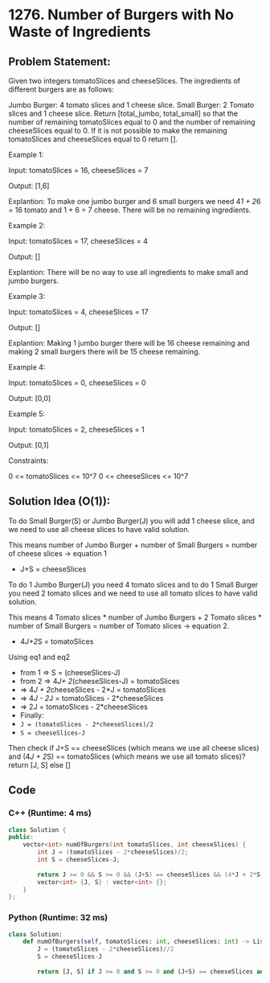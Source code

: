 # 1276. Number of Burgers with No Waste of Ingredients
## Problem Statement:
Given two integers tomatoSlices and cheeseSlices. The ingredients of different burgers are as follows:

Jumbo Burger: 4 tomato slices and 1 cheese slice.
Small Burger: 2 Tomato slices and 1 cheese slice.
Return [total_jumbo, total_small] so that the number of remaining tomatoSlices equal to 0 and the number of remaining cheeseSlices equal to 0. If it is not possible to make the remaining tomatoSlices and cheeseSlices equal to 0 return [].

 

Example 1:

Input: tomatoSlices = 16, cheeseSlices = 7

Output: [1,6]

Explantion: To make one jumbo burger and 6 small burgers we need 4*1 + 2*6 = 16 tomato and 1 + 6 = 7 cheese. There will be no remaining ingredients.

Example 2:

Input: tomatoSlices = 17, cheeseSlices = 4

Output: []

Explantion: There will be no way to use all ingredients to make small and jumbo burgers.

Example 3:

Input: tomatoSlices = 4, cheeseSlices = 17

Output: []

Explantion: Making 1 jumbo burger there will be 16 cheese remaining and making 2 small burgers there will be 15 cheese remaining.

Example 4:

Input: tomatoSlices = 0, cheeseSlices = 0

Output: [0,0]


Example 5:

Input: tomatoSlices = 2, cheeseSlices = 1

Output: [0,1]
 

Constraints:

0 <= tomatoSlices <= 10^7
0 <= cheeseSlices <= 10^7
 
## Solution Idea (O(1)):
To do Small Burger(S) or Jumbo Burger(J) you will add 1 cheese slice, and we need to use all cheese slices to have valid solution. 

This means number of Jumbo Burger + number of Small Burgers = number of cheese slices -> equation 1

* J+S = cheeseSlices

To do 1 Jumbo Burger(J) you need 4 tomato slices and to do 1 Small Burger you need 2 tomato slices and we need to use all tomato slices to have valid solution.

This means 4 Tomato slices * number of Jumbo Burgers + 2 Tomato slices * number of Small Burgers = number of Tomato slices -> equation 2.
* 4*J+2*S = tomatoSlices


Using eq1 and eq2
* from 1 => S = (cheeseSlices-J)
* from 2 => 4*J+ 2*(cheeseSlices-J) = tomatoSlices
* => 4*J + 2*cheeseSlices - 2*J = tomatoSlices
* => 4*J - 2*J = tomatoSlices - 2*cheeseSlices
* => 2J = tomatoSlices - 2*cheeseSlices
* Finally:
* `J = (tomatoSlices - 2*cheeseSlices)/2`
* `S = cheeseSlices-J`

Then check if J+S == cheeseSlices (which means we use all cheese slices) and (4*J + 2*S) == tomatoSlices (which means we use all tomato slices)? return [J, S] else []

## Code
### C++ (Runtime: 4 ms)
```cpp
class Solution {
public:
    vector<int> numOfBurgers(int tomatoSlices, int cheeseSlices) {
        int J = (tomatoSlices - 2*cheeseSlices)/2;
        int S = cheeseSlices-J;
        
        return J >= 0 && S >= 0 && (J+S) == cheeseSlices && (4*J + 2*S) == tomatoSlices? 
        vector<int> {J, S} : vector<int> {};
    }
};
```

### Python (Runtime: 32 ms)
```python
class Solution:
    def numOfBurgers(self, tomatoSlices: int, cheeseSlices: int) -> List[int]:
        J = (tomatoSlices - 2*cheeseSlices)//2
        S = cheeseSlices-J
        
        return [J, S] if J >= 0 and S >= 0 and (J+S) == cheeseSlices and (4*J + 2*S) == tomatoSlices else []
        
```